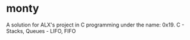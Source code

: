 # monty
A solution for ALX's project in C programming under the name: 0x19. C - Stacks, Queues - LIFO, FIFO
